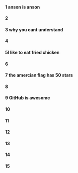 #### 1 anson is anson 
#### 2
#### 3 why you cant understand
#### 4
#### 5I like to eat fried chicken
#### 6
#### 7 the amercian flag has 50 stars 
#### 8
#### 9 GitHub is awesome 
#### 10
#### 11
#### 12
#### 13
#### 14
#### 15